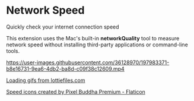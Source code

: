 # Network Speed

Quickly check your internet connection speed

This extension uses the Mac's built-in **networkQuality** tool to measure network speed without installing third-party applications or command-line tools.

https://user-images.githubusercontent.com/36128970/197983371-b8e16731-9ea6-4db2-ba8d-c09f38c12609.mp4

<a href="https://lottiefiles.com/" title="Lottie Files">Loading gifs from lottiefiles.com</a>

<a href="https://www.flaticon.com/free-icons/speed" title="speed icons">Speed icons created by Pixel Buddha Premium - Flaticon</a>
